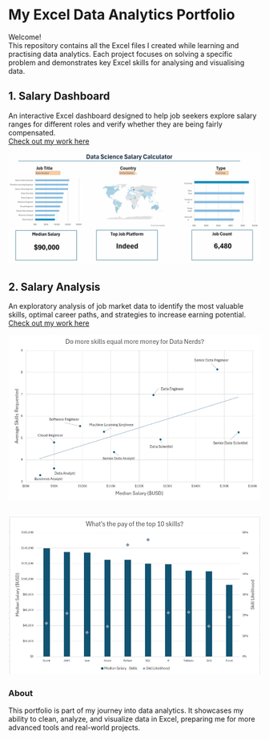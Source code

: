 # My Excel Data Analytics Portfolio

Welcome!  
This repository contains all the Excel files I created while learning and practising data analytics. Each project focuses on solving a specific problem and demonstrates key Excel skills for analysing and visualising data.

## 1. Salary Dashboard
An interactive Excel dashboard designed to help job seekers explore salary ranges for different roles and verify whether they are being fairly compensated.  
[Check out my work here](Project_1-Dashboard)

![Salary Dashboard](Project_1-Dashboard/images/dashboard.gif)

## 2. Salary Analysis
An exploratory analysis of job market data to identify the most valuable skills, optimal career paths, and strategies to increase earning potential.  
[Check out my work here](Project_2-Analysis)

![2_Project Analysis chart 1](Project_2-Analysis/images/image-1.png)

![2_Project Analysis chart 3](Project_2-Analysis/images/image-2.png)
---

### About
This portfolio is part of my journey into data analytics. It showcases my ability to clean, analyze, and visualize data in Excel, preparing me for more advanced tools and real-world projects.

